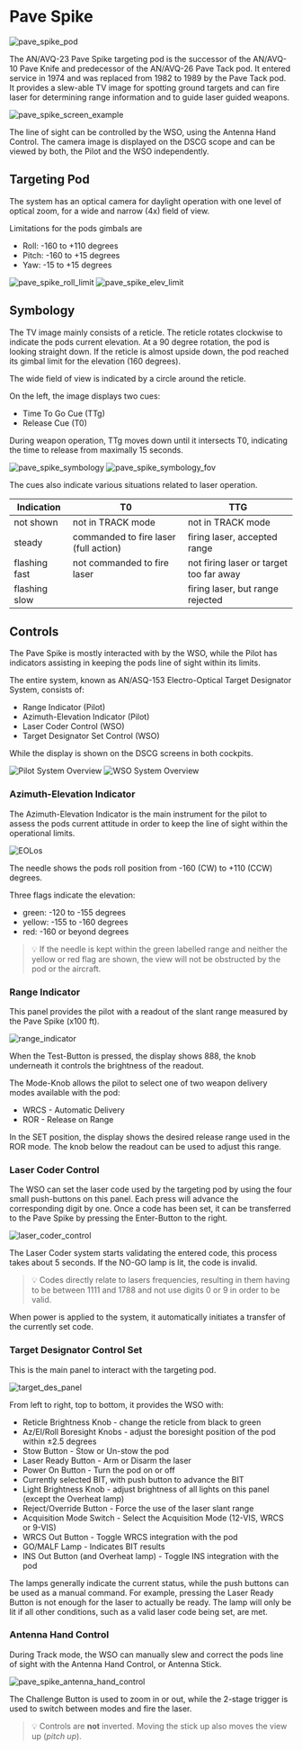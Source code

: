 # Pave Spike

![pave_spike_pod](../../../img/pave_spike_pod.jpg)

The AN/AVQ-23 Pave Spike targeting pod is the successor of the AN/AVQ-10 Pave
Knife and predecessor of the AN/AVQ-26 Pave Tack pod. It entered service in 1974
and was replaced from 1982 to 1989 by the Pave Tack pod. It provides a slew-able
TV image for spotting ground targets and can fire laser for determining range
information and to guide laser guided weapons.

![pave_spike_screen_example](../../../img/pave_spike_screen_example.jpg)

The line of sight can be controlled by the WSO, using the Antenna Hand Control.
The camera image is displayed on the DSCG scope and can be viewed by both, the
Pilot and the WSO independently.

## Targeting Pod

The system has an optical camera for daylight operation with one level of
optical zoom, for a wide and narrow (4x) field of view.

Limitations for the pods gimbals are

- Roll: -160 to +110 degrees
- Pitch: -160 to +15 degrees
- Yaw: -15 to +15 degrees

![pave_spike_roll_limit](../../../img/pave_spike_roll_limit.jpg)
![pave_spike_elev_limit](../../../img/pave_spike_elev_limit.jpg)

## Symbology

The TV image mainly consists of a reticle. The reticle rotates clockwise to
indicate the pods current elevation. At a 90 degree rotation, the pod is looking
straight down. If the reticle is almost upside down, the pod reached its gimbal
limit for the elevation (160 degrees).

The wide field of view is indicated by a circle around the reticle.

On the left, the image displays two cues:

- Time To Go Cue (TTg)
- Release Cue (T0)

During weapon operation, TTg moves down until it intersects T0, indicating the
time to release from maximally 15 seconds.

![pave_spike_symbology](../../../img/pave_spike_symbology.jpg)
![pave_spike_symbology_fov](../../../img/pave_spike_symbology_fov.jpg)

The cues also indicate various situations related to laser operation.

| Indication    | T0                                    | TTG                                     |
| ------------- | ------------------------------------- | --------------------------------------- |
| not shown     | not in TRACK mode                     | not in TRACK mode                       |
| steady        | commanded to fire laser (full action) | firing laser, accepted range            |
| flashing fast | not commanded to fire laser           | not firing laser or target too far away |
| flashing slow |                                       | firing laser, but range rejected        |

## Controls

The Pave Spike is mostly interacted with by the WSO, while the Pilot has
indicators assisting in keeping the pods line of sight within its limits.

The entire system, known as AN/ASQ-153 Electro-Optical Target Designator System,
consists of:

- Range Indicator (Pilot)
- Azimuth-Elevation Indicator (Pilot)
- Laser Coder Control (WSO)
- Target Designator Set Control (WSO)

While the display is shown on the DSCG screens in both cockpits.

![Pilot System Overview](../../../img/eotgt_pilot_overview.jpg)
![WSO System Overview](../../../img/eotgt_wso_overview.jpg)

### Azimuth-Elevation Indicator

The Azimuth-Elevation Indicator is the main instrument for the pilot to assess
the pods current attitude in order to keep the line of sight within the
operational limits.

![EOLos](../../../img/pilot_los_indicator.jpg)

The needle shows the pods roll position from -160 (CW) to +110 (CCW) degrees.

Three flags indicate the elevation:

- green: -120 to -155 degrees
- yellow: -155 to -160 degrees
- red: -160 or beyond degrees

> 💡 If the needle is kept within the green labelled range and neither the yellow or
red flag are shown, the view will not be obstructed by the pod or the aircraft.

### Range Indicator

This panel provides the pilot with a readout of the slant range measured by the
Pave Spike (x100 ft).

![range_indicator](../../../img/pilot_overhead_range_indicator.jpg)

When the Test-Button is pressed, the display shows 888, the knob underneath it
controls the brightness of the readout.

The Mode-Knob allows the pilot to select one of two weapon delivery modes
available with the pod:

- WRCS - Automatic Delivery
- ROR - Release on Range

In the SET position, the display shows the desired release range used in the ROR
mode. The knob below the readout can be used to adjust this range.

### Laser Coder Control

The WSO can set the laser code used by the targeting pod by using the four small
push-buttons on this panel. Each press will advance the corresponding digit by
one. Once a code has been set, it can be transferred to the Pave Spike by
pressing the Enter-Button to the right.

![laser_coder_control](../../../img/wso_laser_code_control.jpg)

The Laser Coder system starts validating the entered code, this process takes
about 5 seconds. If the NO-GO lamp is lit, the code is invalid.

> 💡 Codes directly relate to lasers frequencies, resulting in them having to be
between 1111 and 1788 and not use digits 0 or 9 in order to be valid.

When power is applied to the system, it automatically initiates a transfer of
the currently set code.

### Target Designator Control Set

This is the main panel to interact with the targeting pod.

![target_des_panel](../../../img/wso_target_designator_controls.jpg)

From left to right, top to bottom, it provides the WSO with:

- Reticle Brightness Knob - change the reticle from black to green
- Az/El/Roll Boresight Knobs - adjust the boresight position of the pod within
  ±2.5 degrees
- Stow Button - Stow or Un-stow the pod
- Laser Ready Button - Arm or Disarm the laser
- Power On Button - Turn the pod on or off
- Currently selected BIT, with push button to advance the BIT
- Light Brightness Knob - adjust brightness of all lights on this panel (except
  the Overheat lamp)
- Reject/Override Button - Force the use of the laser slant range
- Acquisition Mode Switch - Select the Acquisition Mode (12-VIS, WRCS or 9-VIS)
- WRCS Out Button - Toggle WRCS integration with the pod
- GO/MALF Lamp - Indicates BIT results
- INS Out Button (and Overheat lamp) - Toggle INS integration with the pod

The lamps generally indicate the current status, while the push buttons can be
used as a manual command. For example, pressing the Laser Ready Button is not
enough for the laser to actually be ready. The lamp will only be lit if all
other conditions, such as a valid laser code being set, are met.

### Antenna Hand Control

During Track mode, the WSO can manually slew and correct the pods line of sight
with the Antenna Hand Control, or Antenna Stick.

![pave_spike_antenna_hand_control](../../../img/wso_antenna_hand_control.jpg)

The Challenge Button is used to zoom in or out, while the 2-stage trigger is
used to switch between modes and fire the laser.

> 💡 Controls are **not** inverted. Moving the stick up also
> moves the view up (_pitch up_).
